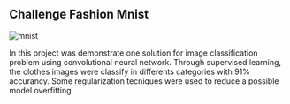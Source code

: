 ## Challenge Fashion Mnist
![mnist](https://peltarion.com/static/fashion-mnist_long.png)

In this project was demonstrate one solution for image classification problem using convolutional neural network. Through supervised learning, the clothes images were classify in differents categories with 91% accurancy. Some regularization tecniques were used to reduce a possible model overfitting.
